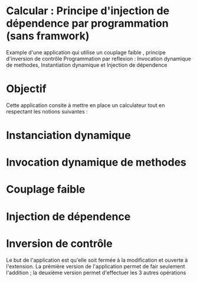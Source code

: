 # Calcular : Principe d'injection de dépendence par programmation (sans framwork)
Example d'une application qui utilise un couplage faible , principe d'inversion de contrôle Programmation par reflexion : Invocation dynamique de methodes, Instantiation dynamique et Injection de dépendence
# Objectif
Cette application consite à mettre en place un calculateur tout en respectant les notions suivantes :
# Instanciation dynamique 
# Invocation dynamique de methodes
# Couplage faible 
# Injection de dépendence 
# Inversion de contrôle
Le but de l'application est qu'elle soit fermée à la modification et ouverte à l'extension. La prémière version de l'application permet de fair seulement l'addition ; 
la deuxième version permet d'effectuer les  3 autres opérations 
